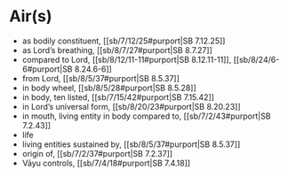 # Air(s)

* as bodily constituent, [[sb/7/12/25#purport|SB 7.12.25]]
* as Lord’s breathing, [[sb/8/7/27#purport|SB 8.7.27]]
* compared to Lord, [[sb/8/12/11-11#purport|SB 8.12.11-11]], [[sb/8/24/6-6#purport|SB 8.24.6-6]]
* from Lord, [[sb/8/5/37#purport|SB 8.5.37]]
* in body wheel, [[sb/8/5/28#purport|SB 8.5.28]]
* in body, ten listed, [[sb/7/15/42#purport|SB 7.15.42]]
* in Lord’s universal form, [[sb/8/20/23#purport|SB 8.20.23]]
* in mouth, living entity in body compared to, [[sb/7/2/43#purport|SB 7.2.43]]
* life 
* living entities sustained by, [[sb/8/5/37#purport|SB 8.5.37]]
* origin of, [[sb/7/2/37#purport|SB 7.2.37]]
* Vāyu controls, [[sb/7/4/18#purport|SB 7.4.18]]
